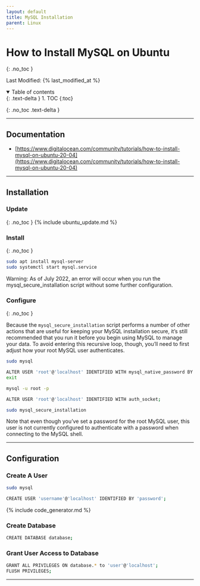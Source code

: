 ```yaml
---
layout: default
title: MySQL Installation
parent: Linux
---
```


<link rel="stylesheet" type="text/css" href="/assets/css/code_form.css">

# How to Install MySQL on Ubuntu
{: .no_toc }

Last Modified: {% last_modified_at %}

<details open markdown="block">
  <summary>
   Table of contents
  </summary>
  {: .text-delta }
1. TOC
{:toc}
</details>

{: .no_toc .text-delta }

---

## Documentation
* [https://www.digitalocean.com/community/tutorials/how-to-install-mysql-on-ubuntu-20-04](https://www.digitalocean.com/community/tutorials/how-to-install-mysql-on-ubuntu-20-04)

---

## Installation
### Update
{: .no_toc }
{% include ubuntu_update.md %}


### Install
{: .no_toc }
```bash
sudo apt install mysql-server
sudo systemctl start mysql.service
```
Warning: As of July 2022, an error will occur when you run the mysql_secure_installation script without some further configuration.

### Configure
{: .no_toc }

Because the `mysql_secure_installation` script performs a number of other actions that are useful for keeping your MySQL installation secure, it’s still recommended that you run it before you begin using MySQL to manage your data. To avoid entering this recursive loop, though, you’ll need to first adjust how your root MySQL user authenticates.
```bash
sudo mysql

ALTER USER 'root'@'localhost' IDENTIFIED WITH mysql_native_password BY 'password';
exit
```
```bash
mysql -u root -p

ALTER USER 'root'@'localhost' IDENTIFIED WITH auth_socket;
```

```bash
sudo mysql_secure_installation
```

Note that even though you’ve set a password for the root MySQL user, this user is not currently configured to authenticate with a password when connecting to the MySQL shell.

---

## Configuration
### Create A User
```bash
sudo mysql

CREATE USER 'username'@'localhost' IDENTIFIED BY 'password';
```
{% include code_generator.md %}

### Create Database
```bash
CREATE DATABASE database;
```

### Grant User Access to Database
```bash
GRANT ALL PRIVILEGES ON database.* to 'user'@'localhost';
FLUSH PRIVILEGES;
```

---
